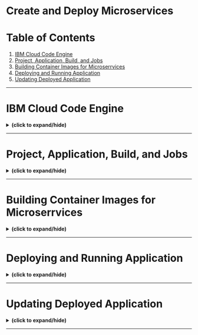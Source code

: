 # Create and Deploy Microservices

# Table of Contents
1. [IBM Cloud Code Engine](#ibm_cloud_code_engine)
2. [Project, Application, Build, and Jobs](#project_application_build_job)
3. [Building Container Images for Microserrvices](#building_container_for_microservices)
4. [Deploying and Running Application](#deploying_and_running_application)
5. [Updating Deployed Application](#update_deployed_application)

---

<a id="ibm_cloud_code_engine"></a>
# IBM Cloud Code Engine
<details close>
<summary><b>(click to expand/hide)</b></summary>
<!-- MarkdownTOC -->

# IBM Cloud Code Engine Overview

## Challenges of Self-hosting Microservices
- **Configuration and Building**:
  - Making microservices production-ready involves configuring library dependencies, resources, credentials, etc.
  - Microservices need to be compiled and built into an executable binary.
- **Infrastructure Selection**:
  - Choices involve web servers, operating systems, networks, databases, etc.
- **Scaling**:
  - Microservices must scale dynamically based on traffic, e.g., peak traffic during holidays.
- **Communication**:
  - Communication among microservices should be reliable and secure.
- **Monitoring**:
  - Logging, monitoring, and dashboard activities are required for stability.

### Example: Python-based Microservice Deployment
- **Web Server Interfaces**:
  - **WSGI** (Web Server Gateway Interface): Synchronous service calls.
    - Popular servers: Green Unicorn, uWSGI.
  - **ASGI** (Asynchronous Server Gateway Interface): Supports asynchronous calls.
    - Popular servers: Daphne, Hypercorn.
- **Infrastructure**: Can range from a laptop to a sophisticated cluster.

## IBM Cloud Code Engine Solution

### Overview
- **Purpose**: Eases the deployment burden, allowing developers to focus on code.
- **Type**: Fully managed, serverless platform.
- **Features**: Combines PaaS, CaaS, and serverless deployment models.

### Use Cases
1. **Deploy Built Applications**:
   - Deploy microservices, web apps, or console apps directly.
2. **Push Source Code Directly**:
   - Code Engine builds and deploys applications from source code (GitHub or local).
3. **Run Batch Jobs**:
   - Deploy data processing or analytics tasks on the same platform.

### Benefits
- **Cluster Management**: Handles provisioning, configuring, scaling, and server management.
- **Focus on Code**: Developers can concentrate on code development.
- **Quick Deployment**: Builds and deploys apps in seconds.
- **Auto-scaling**: Automatically scales workloads up and down.
- **Security and Isolation**: Ensures secure connections and isolates workloads.
- **Integration**: Fully integrates with the IBM Cloud services catalog.

## Conclusion
- Self-hosted microservices deployment can be complex.
- IBM Cloud Code Engine simplifies the deployment process, allowing developers to focus on coding.
- The platform supports application deployment, direct source code deployment, and batch job execution.

<!-- /MarkdownTOC -->
</details>

---

<a id="project_application_build_job"></a>
# Project, Application, Build, and Jobs
<details close>
<summary><b>(click to expand/hide)</b></summary>
<!-- MarkdownTOC -->

# Overview of Project, Application, Build, and Jobs in IBM Cloud Code Engine

## **Project**
- **Definition**: A group in Code Engine that manages resources and entities (e.g., build, app, job, TLS certificates).
- **Functions**:
  - **Namespace**: Provides isolation for entities. Entity names must be unique within a namespace but can be duplicated across namespaces.
  - **Access Control**: Manages resources and provides control over who can access what.
  - **Monitoring**: Allows monitoring of resource allocation (CPU, memory) for the entire project.
- **Example**: A project named `my-project` may have 11 applications and 2 jobs.

## **Application**
- **Definition**: Code that runs to serve HTTP requests or provide REST APIs.
- **Features**:
  - Supports **WebSockets** for long-running, session-based communication.
  - **Auto-scaling**: Dynamically scales up or down based on workload and configuration settings.
- **Example**: An application named `my-application` under the project `my-project`.

## **Build**
- **Definition**: Process of creating a container image from source code.
- **Methods**:
  - **Dockerfile**: A set of instructions to create a Docker container image.
  - **Cloud Native Buildpack**: Automates tasks like inspecting code and creating a build plan to produce an image.
- **Usage**: After building the container image, it can be deployed to Code Engine to create an application.

## **Job**
- **Definition**: A one-time execution of code.
- **Characteristics**:
  - Unlike applications, jobs are designed to run once and exit.
  - Can specify workload configurations before running.
- **Examples of Jobs**:
  - **Data Processing**: Query and transform data in batches.
  - **Machine Learning**: Model training jobs.
  - **Reporting**: Generate reports based on a schedule.
  - **Billing**: Create and send bills.

## **Conclusion**
- **Project**: Groups and manages Code Engine entities.
- **Application**: Serves HTTP requests or WebSocket sessions.
- **Build**: Creates a container image from source code.
- **Job**: Executes code once or in multiple instances.

<!-- /MarkdownTOC -->
</details>

---

<a id="building_container_for_microservices"></a>
# Building Container Images for Microserrvices
<details close>
<summary><b>(click to expand/hide)</b></summary>
<!-- MarkdownTOC -->

# Building Container Images for Microservices

## **Container**
- **Definition**: A standalone, executable unit of software that packages an application's source code, libraries, dependencies, and runtimes.
- **Characteristics**:
  - **Portable**: Can run on any device or in the cloud.
  - **Efficient**: Does not require a guest OS, leveraging the host OS instead.
  - **Ideal for Microservices**: Matches the lightweight and isolated nature of microservices.

## **Docker**
- **Definition**: A software platform for building and running applications as containers.
- **Popularity**: Led to an explosive usage of containerization and fostered a large ecosystem.
- **Usage in IBM Cloud Engine**: Docker is the main container technology used.

## **Building a Docker Container Image**
- **Steps**:
  1. **Dockerfile Creation**:
     - Acts as a blueprint outlining instructions to build the container.
  2. **Building Container Image**:
     - The image includes all application assets and is immutable.
     - Consider an image like a class template in OOP.
  3. **Running Container**:
     - Instantiating an image creates a running container.

- **Dockerfile Example**:
  - `FROM`: Specifies base image (e.g., Python, uwsgi-nginx-flask).
  - `COPY`: Copies files to `/app` folder in the image.
  - `ENV`: Sets environment variables (e.g., `LISTEN_PORT` to 8080).
  - `EXPOSE`: Indicates the port on which the container listens.
  - `RUN`: Executes commands (e.g., `pip install` for dependencies).
  - `CMD`: Provides a default executable for the container (only one `CMD` allowed).

## **Container Registry**
- **Definition**: A repository to manage container images.
- **Examples**: Docker Hub, IBM Cloud Container Registry.
- **Image Name**: Consists of hostname (e.g., `icr.io` for IBM), repository (group of related images), and tag (version info).
- **Usage**: After building, an image can be pushed to a registry and then pulled using its unique name.

## **Conclusion**
- **Container**: A standalone, portable unit containing all software dependencies.
- **Docker**: A platform to build and run containers.
- **Dockerfile**: Used to instruct Docker to build a container image.
- **Container Registry**: Manages container images and allows them to be pulled by name.

<!-- /MarkdownTOC -->
</details>

---

<a id="deploying_and_running_application"></a>
# Deploying and Running Application
<details close>
<summary><b>(click to expand/hide)</b></summary>
<!-- MarkdownTOC -->

# Deploying and Running Applications

## **Deployment Modes**
- **Container Image Deployment**:
  1. **Manual Image Push**:
     - Build and push container image to a private/public container registry.
     - Cloud Code Engine pulls and deploys using the unique image name.
  2. **Automatic Image Build**:
     - Specify a Dockerfile or buildpack with source code.
     - Cloud Engine builds and deploys the application automatically.
- **Difference**: Who is responsible for building and pushing the container image.

## **IBM Cloud Console**
- **Definition**: A web portal for managing IBM cloud services, including Code Engine.
- **Steps to Create and Deploy Application**:
  1. Specify application's name.
  2. Choose deployment from Container image or Source code (default: Container image).
  3. Provide image reference and optionally, registry access.
  4. Additional advanced settings can be configured as required.

## **IBM Cloud CLI**
- **Alternative to Console**: For more precise deployment.
- **Commands**:
  1. **Create and Deploy**:
     ```bash
     ibmcloud ce app create --name <app-name> --image <image-reference> --registry-access <registry-access>
     ```
     - Example: Deploy `helloworldapp` from `us.icr.io` with registry access `myregistry`.
  2. **Test Application**:
     ```bash
     ibmcloud ce app get --name <app-name> --output <output-format>
     ```
     - Example: Get the URL of the deployed `helloworldapp`.

## **Endpoint URL**
- Once deployed, the Code Engine provides an endpoint URL leading to the application's main page or microservice entry point.

## **Conclusion**
- Applications can be deployed on Cloud Engine from a container image or source code.
- Deployment can be done using either IBM Cloud Console or IBM Cloud CLI.

<!-- /MarkdownTOC -->
</details>

---

<a id="update_deployed_application"></a>
# Updating Deployed Application
<details close>
<summary><b>(click to expand/hide)</b></summary>
<!-- MarkdownTOC -->


<!-- /MarkdownTOC -->
</details>

---
